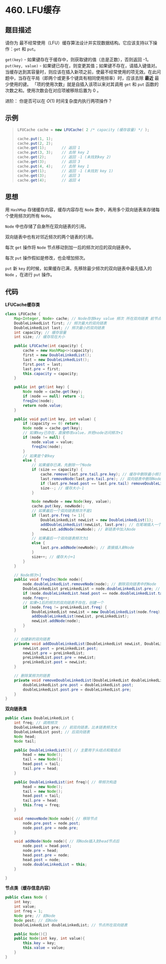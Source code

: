 # 460. LFU缓存 

## 题目描述

请你为 最不经常使用（LFU）缓存算法设计并实现数据结构。它应该支持以下操作：`get` 和 `put`。

`get(key)` - 如果键存在于缓存中，则获取键的值（总是正数），否则返回 -1。
`put(key, value)` - 如果键已存在，则变更其值；如果键不存在，请插入键值对。当缓存达到其容量时，则应该在插入新项之前，使最不经常使用的项无效。在此问题中，当存在平局（即两个或更多个键具有相同使用频率）时，应该去除 **最近** 最少使用的键。
「项的使用次数」就是自插入该项以来对其调用 `get` 和 `put` 函数的次数之和。使用次数会在对应项被移除后置为 0 。

 

进阶：
你是否可以在 $O(1)$ 时间复杂度内执行两项操作？

## 示例

> ```java
> LFUCache cache = new LFUCache( 2 /* capacity (缓存容量) */ );
> 
> cache.put(1, 1);
> cache.put(2, 2);
> cache.get(1);       // 返回 1
> cache.put(3, 3);    // 去除 key 2
> cache.get(2);       // 返回 -1 (未找到key 2)
> cache.get(3);       // 返回 3
> cache.put(4, 4);    // 去除 key 1
> cache.get(1);       // 返回 -1 (未找到 key 1)
> cache.get(3);       // 返回 3
> cache.get(4);       // 返回 4
> ```

## 思想

用 `HashMap` 存储缓存内容，缓存内容存在 `Node` 类中，再用多个双向链表来存储每个使用频次的所有 `Node`。

`Node` 中也存储了自身所在双向链表的引用。

双向链表中也有对邻近频次的两个链表的引用。

每次 `get` 操作将 `Node` 节点移动到加一后的频次对应的双向链表中。

每次 `put` 操作假如是修改，也会增加频次。

`put` 新 `key` 的时候，如果缓存已满，先移除最少频次的双向链表中最先插入的 `Node` ，在进行 `put` 操作。

## 代码

**LFUCache缓存类**

```java
class LFUCache {
    Map<Integer, Node> cache; // Node存放key value 频次 所在双向链表 前节点 后节点
    DoubleLinkedList first; // 频次最大的双向链表
    DoubleLinkedList last; // 频次最小的双向链表
    int capacity; // 缓存容量
    int size; // 缓存现在大小

    public LFUCache(int capacity) {
        cache = new HashMap<>(capacity);
        first = new DoubleLinkedList();
        last = new DoubleLinkedList();
        first.post = last;
        last.pre = first;
        this.capacity = capacity;
    }

    public int get(int key) {
        Node node = cache.get(key);
        if (node == null) return -1;
        freqInc(node);
        return node.value;
    }

    public void put(int key, int value) {
        if (capacity == 0) return;
        Node node = cache.get(key);
        // 如果key已存在，直接修改value，并把node访问频次+1
        if (node != null) {
            node.value = value;
            freqInc(node);
        }
        // 如果是个新key
        else {
            // 如果缓存已满，先删除一个Node
            if (size == capacity) {
                cache.remove(last.pre.tail.pre.key); // 缓存中删除最小频次的双向链表中最末尾的Node，也就是最小频次，插入时间最早的Node
                last.removeNode(last.pre.tail.pre); // 双向链表中删除Node
                if (last.pre.head.post == last.pre.tail) removeDoubleLinkedList(last.pre); // 如果删完Node最后一个双向链表为空，删除双向链表
                size--; // 缓存大小-1
            }

            Node newNode = new Node(key, value);
            cache.put(key, newNode);
            // 如果最后一个双向链表频次不是1
            if (last.pre.freq != 1){
                DoubleLinkedList newList = new DoubleLinkedList(1);
                addDoubleLinkedList(newList, last.pre); // 在尾端插入一个频次为1的双向链表
                newList.addNode(newNode); // 新链表中加入Node
            }
            // 如果最后一个双向链表频次为1
            else {
                last.pre.addNode(newNode); // 直接插入新Node
            }
            size++; // 缓存大小+1
        }
    }

    // Node频次+1
    public void freqInc(Node node){
        node.doubleLinkedList.removeNode(node); // 删除双向链表中的Node
        DoubleLinkedList preLinkedList = node.doubleLinkedList.pre; // 找到Node所在双向链表的前一个
        if (node.doubleLinkedList.head.post == node.doubleLinkedList.tail) removeDoubleLinkedList(node.doubleLinkedList); // 如果链表空了，删除该频次链表
        node.freq++;
        // 如果+1后的频次的双向链表不存在，创建一个
        if (node.freq != preLinkedList.freq) {
            DoubleLinkedList newList = new DoubleLinkedList(node.freq);
            addDoubleLinkedList(newList, preLinkedList);
            newList.addNode(node);
        }
    }

    // 创建新的双向链表
    private void addDoubleLinkedList(DoubleLinkedList newList, DoubleLinkedList preLinkedList) {
        newList.post = preLinkedList.post;
        newList.pre = preLinkedList;
        preLinkedList.post.pre = newList;
        preLinkedList.post = newList;
    }

    // 删除某频次的链表
    private void removeDoubleLinkedList(DoubleLinkedList doubleLinkedList) {
        doubleLinkedList.pre.post = doubleLinkedList.post;
        doubleLinkedList.post.pre = doubleLinkedList.pre;
    }
}
```

**双向链表类**

```java
public class DoubleLinkedList {
    int freq; // 调用频次
    DoubleLinkedList pre; // 前双向链表，比本链表频次大
    DoubleLinkedList post; // 后双向链表
    Node head;
    Node tail;

    public DoubleLinkedList(){ // 主要用于头结点和尾结点
        head = new Node();
        tail = new Node();
        head.post = tail;
        tail.pre = head;
    }

    public DoubleLinkedList(int freq){ // 带频次构造
        head = new Node();
        tail = new Node();
        head.post = tail;
        tail.pre = head;
        this.freq = freq;
    }

    void removeNode(Node node){ // 移除节点
        node.pre.post = node.post;
        node.post.pre = node.pre;
    }

    void addNode(Node node){ // 将Node插入到head节点后
        node.post = head.post;
        node.pre = head;
        head.post.pre = node;
        head.post = node;
        node.doubleLinkedList = this;
    }

}
```

**节点类（缓存信息内容）**

```java
public class Node {
    int key;
    int value;
    int freq = 1;
    Node pre; // 前Node
    Node post; // 后Node
    DoubleLinkedList doubleLinkedList; // 节点所在双向链表

    public Node(){}
    public Node(int key, int value){
        this.key = key;
        this.value = value;
    }
}
```




